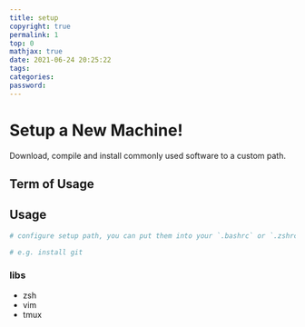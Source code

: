 ```yaml
---
title: setup
copyright: true
permalink: 1
top: 0
mathjax: true
date: 2021-06-24 20:25:22
tags:
categories:
password:
---
```

# Setup a New Machine!

Download, compile and install commonly used software to a custom path.

## Term of Usage

## Usage
```bash
# configure setup path, you can put them into your `.bashrc` or `.zshrc`

# e.g. install git
```

### libs
- zsh
- vim
- tmux
